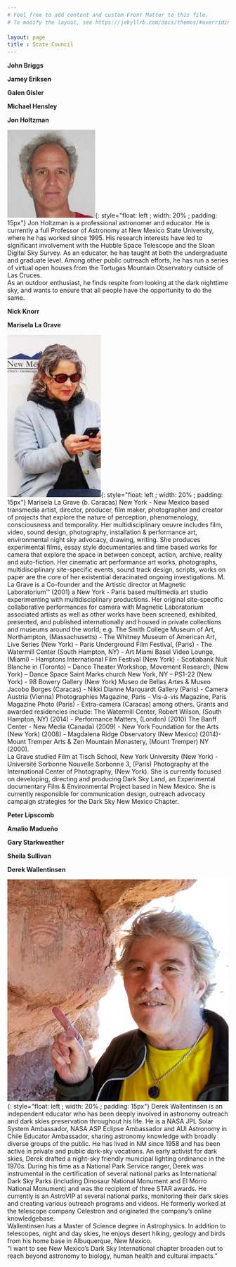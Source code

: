 ```yaml
---
# Feel free to add content and custom Front Matter to this file.
# To modify the layout, see https://jekyllrb.com/docs/themes/#overriding-theme-defaults

layout: page
title : State Council
---
```


**John Briggs**

**Jamey Eriksen**

**Galen Gisler**

**Michael Hensley**

**Jon Holtzman**

![image](holtz.jpg){: style="float: left ; width: 20% ; padding: 15px"}
Jon Holtzman is a professional astronomer and educator. He is currently a full 
Professor of Astronomy at New Mexico State University, where he has worked
since 1995. His research interests have led to significant involvement with 
the Hubble Space Telescope and the Sloan Digital Sky Survey. As an educator,
he has taught at both the undergraduate and graduate level. Among other public
outreach efforts, he has run a series of virtual open houses from the 
Tortugas Mountain Observatory outside of Las Cruces.  
As an outdoor enthusiast, he finds respite from looking at the dark nighttime
sky, and wants to ensure that all people have the opportunity to do the same.

**Nick Knorr**

**Marisela La Grave**

![image](marisela.jpeg){: style="float: left ; width: 20% ; padding: 15px"}
Marisela La Grave (b. Caracas) New York - New Mexico based transmedia artist, director, producer, film maker, photographer and creator of projects that explore the nature of perception, phenomenology, consciousness and temporality. Her multidisciplinary oeuvre includes film, video, sound design, photography, installation & performance art, environmental night sky advocacy, drawing, writing. She produces experimental films, essay style documentaries and time based works for camera that explore the space in between concept, action, archive, reality and auto-fiction. Her cinematic art performance art works, photographs, multidisciplinary site-specific events, sound track design, scripts, works on paper are the core of her existential deracinated ongoing investigations.  M. La Grave  is a  Co-founder and the Artistic director at Magnetic Laboratorium™ (2001) a New York - Paris  based multimedia art studio experimenting with multidisciplinary productions. Her original site-specific collaborative performances for camera with Magnetic Laboratorium associated artists as well as other works have been screened, exhibited, presented, and published internationally and housed in private collections and museums around the world; e.g. The Smith College Museum of Art, Northampton, (Massachusetts) - The Whitney Museum of American Art, Live Series (New York) - Paris Underground Film Festival, (Paris) - The Watermill Center (South Hampton, NY) -  Art Miami Basel Video Lounge, (Miami)  – Hamptons International Film Festival (New York) - Scotiabank Nuit Blanche in (Toronto) –  Dance Theater Workshop, Movement Research, (New York) – Dance Space Saint Marks church New York, NY – PS1-22 (New York) - 98 Bowery Gallery (New York) Museo de Bellas Artes & Museo Jacobo Borges (Caracas) - Nikki Dianne Marquardt Gallery (Paris) - Camera Austria (Vienna) Photographies Magazine, Paris - Vis-à-vis Magazine, Paris Magazine Photo (Paris) - Extra-camera (Caracas) among others. Grants and awarded residencies  include: The Watermill Center, Robert Wilson, (South Hampton, NY) (2014) - Performance Matters, (London) (2010) The Banff Center - New Media (Canada) (2009) - New York Foundation for the Arts (New York) (2008) - Magdalena Ridge Observatory (New Mexico) (2014)- Mount Tremper Arts & Zen Mountain Monastery, (Mount Tremper) NY (2000).   
La Grave studied Film at Tisch School, New York University (New York) - Université Sorbonne Nouvelle Sorbonne 3, (Paris) Photography at the International Center of Photography, (New York). She is currently focused on developing, directing and producing Dark Sky Land, an Experimental documentary Film & Environmental Project based in New Mexico. She is currently responsible for communication design, outreach advocacy campaign strategies for the Dark Sky New Mexico Chapter. 


**Peter Lipscomb**

**Amalio Madueño**

**Gary Starkweather**

**Sheila Sullivan**

**Derek Wallentinsen**

![image](wallentinsen.jpg){: style="float: left ; width: 20% ; padding: 15px"}
Derek Wallentinsen is an independent educator who has been deeply involved in
astronomy outreach and dark skies preservation throughout his life. He is a NASA
JPL Solar System Ambassador, NASA ASP Eclipse Ambassador and AUI Astronomy
in Chile Educator Ambassador, sharing astronomy knowledge with broadly diverse
groups of the public. He has lived in NM since 1958 and has been active in private
and public dark-sky vocations. An early activist for dark skies, Derek drafted a
night-sky friendly municipal lighting ordinance in the 1970s. During his time as a
National Park Service ranger, Derek was instrumental in the certification of
several national parks as International Dark Sky Parks (including Dinosaur
National Monument and El Morro National Monument) and was the recipient of
three STAR awards. He currently is an AstroVIP at several national parks,
monitoring their dark skies and creating various outreach programs and videos.
He formerly worked at the telescope company Celestron and originated the
company’s online knowledgebase.  
Wallentinsen has a Master of Science degree in Astrophysics. In addition to
telescopes, night and day skies, he enjoys desert hiking, geology and birds from
his home base in Albuquerque, New Mexico.  
“I want to see New Mexico’s Dark Sky International chapter broaden out to reach
beyond astronomy to biology, human health and cultural impacts.”


